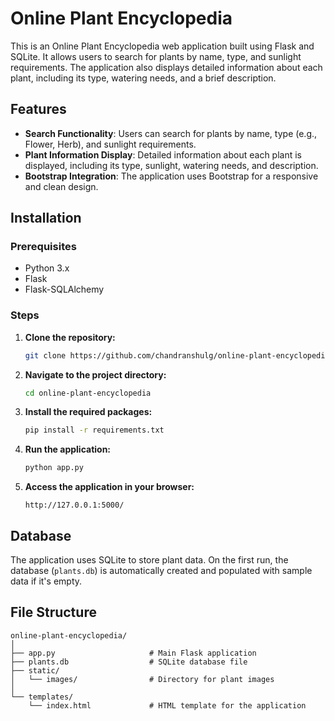 # Online Plant Encyclopedia

This is an Online Plant Encyclopedia web application built using Flask and SQLite. It allows users to search for plants by name, type, and sunlight requirements. The application also displays detailed information about each plant, including its type, watering needs, and a brief description.

## Features

- **Search Functionality**: Users can search for plants by name, type (e.g., Flower, Herb), and sunlight requirements.
- **Plant Information Display**: Detailed information about each plant is displayed, including its type, sunlight, watering needs, and description.
- **Bootstrap Integration**: The application uses Bootstrap for a responsive and clean design.

## Installation

### Prerequisites

- Python 3.x
- Flask
- Flask-SQLAlchemy

### Steps

1. **Clone the repository:**
    ```bash
    git clone https://github.com/chandranshulg/online-plant-encyclopedia.git
    ```
   
2. **Navigate to the project directory:**
    ```bash
    cd online-plant-encyclopedia
    ```

3. **Install the required packages:**
    ```bash
    pip install -r requirements.txt
    ```

4. **Run the application:**
    ```bash
    python app.py
    ```

5. **Access the application in your browser:**
    ```
    http://127.0.0.1:5000/
    ```

## Database

The application uses SQLite to store plant data. On the first run, the database (`plants.db`) is automatically created and populated with sample data if it's empty.

## File Structure

```plaintext
online-plant-encyclopedia/
│
├── app.py                     # Main Flask application
├── plants.db                  # SQLite database file
├── static/
│   └── images/                # Directory for plant images
│
└── templates/
    └── index.html             # HTML template for the application

 

